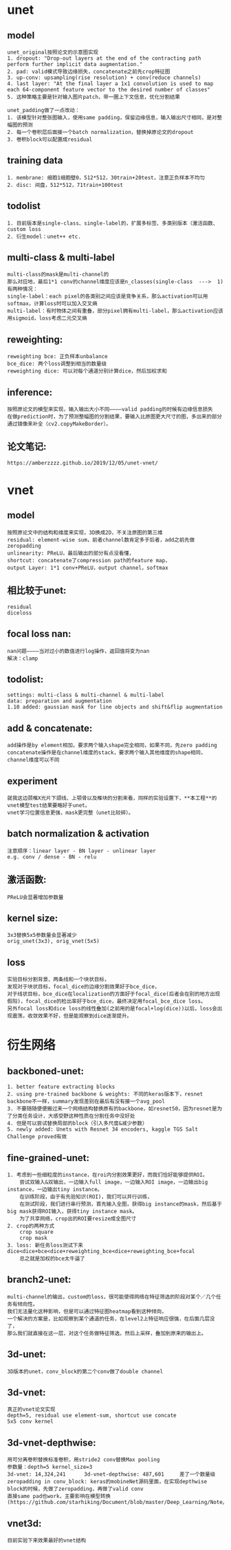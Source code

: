 # unet
## model
    unet_original按照论文的示意图实现
    1. dropout: "Drop-out layers at the end of the contracting path perform further implicit data augmentation."
    2. pad: valid模式导致边缘损失，concatenate之前先crop特征图
    3. up-conv: upsampling(rise resolution) + conv(reduce channels)
    4. last layer: "At the final layer a 1x1 convolution is used to map each 64-component feature vector to the desired number of classes"
    5. 这种策略主要是针对输入图片patch，带一圈上下文信息，优化分割结果
    
    unet_padding做了一点改动：
    1. 该模型针对整张图输入，使用same padding，保留边缘信息，输入输出尺寸相同，是对整幅图的预测
    2. 每一个卷积层后面接一个batch normalization，替换掉原论文的dropout
    3. 卷积block可以配置成residual

## training data
    1. membrane: 细胞1细胞壁0，512*512，30train+20test，注意正负样本不均匀
    2. disc: 间盘，512*512，71train+100test

## todolist
    1. 目前版本是single-class、single-label的，扩展多标签、多类别版本（激活函数、custom loss
    2. 衍生model：unet++ etc.

## multi-class & multi-label
    multi-class的mask是multi-channel的
    那么对应地，最后1*1 conv的channel维度应该是n_classes(single-class  --->  1)
    有两种情况：
    single-label：each pixel的各类别之间应该是竞争关系，那么activation可以用softmax，计算loss时可以加入交叉熵
    multi-label：有时物体之间有重叠，部分pixel拥有multi-label，那么activation应该用sigmoid，loss考虑二元交叉熵

## reweighting:
    reweighting bce: 正负样本unbalance
    bce_dice: 两个loss调整到相当的数量级
    reweighting dice: 可以对每个通道分别计算dice，然后加权求和

## inference:
    按照原论文的模型来实现，输入输出大小不同————valid padding的时候有边缘信息损失
    在做prediction时，为了预测整幅图的分割结果，要输入比原图更大尺寸的图，多出来的部分通过镜像来补全（cv2.copyMakeBorder）。

## 论文笔记:
    https://amberzzzz.github.io/2019/12/05/unet-vnet/


# vnet
## model
    按照原论文中的结构和维度来实现，3D换成2D，不关注原图的第三维
    residual: element-wise sum，前者channel数肯定多于后者，add之前先做zeropadding
    unlinearity: PReLU，最后输出的部分有点没看懂，
    shortcut: concatenate了compression path的feature map，
    output Layer: 1*1 conv+PReLU，output channel，softmax

## 相比较于unet:
    residual
    diceloss

## focal loss nan:
    nan问题————当对过小的数值进行log操作，返回值将变为nan
    解决：clamp

## todolist:
    settings: multi-class & multi-channel & multi-label
    data: preparation and augmentation
    1.10 added: gaussian mask for line objects and shift&flip augmentation

## add & concatenate:
    add操作是by element相加，要求两个输入shape完全相同，如果不同，先zero padding
    concatenate操作是在channel维度的stack，要求两个输入其他维度的shape相同，channel维度可以不同

## experiment
    就我这边颈椎X光片下颌线、上颚骨以及椎块的分割来看，同样的实验设置下，**本工程**的vnet模型test结果要略好于unet。
    vnet学习位置信息更强，mask更完整（unet比较碎）。

## batch normalization & activation
    注意顺序：linear layer - BN layer - unlinear layer
    e.g. conv / dense - BN - relu

## 激活函数:
    PReLU会显著增加参数量

## kernel size:
    3x3替换5x5参数量会显著减少
    orig_unet(3x3), orig_vnet(5x5)

## loss
    实验目标分割背景、两条线和一个块状目标，
    发现对于块状目标，focal_dice的边缘分割效果好于bce_dice，
    对于线状目标，bce_dice在localization的方面好于focal_dice(后者会在别的地方出现假阳)，focal_dice的检出率好于bce_dice，最终决定用focal_bce_dice loss。
    另外focal loss和dice loss的线性叠加(之前用的是focal+log(dice))以后，loss会出现震荡，收敛效果不好，但是能观察到dice逐渐提升。


# 衍生网络
## backboned-unet:
    1. better feature extracting blocks
    2. using pre-trained backbone & weights: 不同的keras版本下，resnet backbone不一样，summary发现差别在最后有没有接一个avg_pool
    3. 不要随随便便搬过来一个网络结构替换原有的backbone，如resnet50，因为resnet是为了分类任务设计，大感受野这种性质在分割任务中没好处
    4. 但是可以尝试替换局部的block（引入多尺度&减少参数）
    5. newly added: Unets with Resnet 34 encoders, kaggle TGS Salt Challenge proved有效

## fine-grained-unet:
    1. 考虑到一些细粒度的instance，在roi内分割效果更好，而我们恰好能够提供ROI。
        尝试双输入&双输出，一边输入full image，一边输入ROI image，一边输出big instance，一边输出tiny instance。
        在训练阶段，由于有先验知识(ROI)，我们可以并行训练，
        在测试阶段，我们进行串行预测，首先输入全图，获得big instance的mask，然后基于big mask获得ROI输入，获得tiny instance mask。
        为了共享网络，crop出的ROI要resize成全图尺寸
    2. crop的两种方式
        crop square
        crop mask
    3. loss: 新任务loss测试下来dice<dice+bce<dice+reweighting_bce<dice+reweighting_bce+focal
        总之就是加权的bce太牛逼了

## branch2-unet:
    multi-channel的输出，custom的loss，很可能使得网络在特征筛选的阶段对某个／几个任务有倾向性。
    我们无法量化这种影响，但是可以通过特征图heatmap看到这种倾向，
    一个解决的方案是，比如观察到某个通道的任务，在level2上特征响应很强，在后面几层没了，
    那么我们就直接在这一层，对这个任务做特征筛选，然后上采样，叠加到原来的输出上。

## 3d-unet:
    3D版本的unet，conv_block的第二个conv做了double channel

## 3d-vnet:
    真正的vnet论文实现
    depth=5, residual use element-sum, shortcut use concate
    5x5 conv kernel

## 3d-vnet-depthwise:
    用可分离卷积替换标准卷积，用stride2 conv替换Max pooling
    参数量：depth=5 kernel_size=3
    3d-vnet: 14,324,241      3d-vnet-depthwise: 487,601     差了一个数量级
    zeropadding in conv_block: keras的mobineNet源码里面，在实现depthwise block的时候，先做了zeropadding，再做了valid conv
    直接same pad也work，主要影响在模型转换(https://github.com/starhiking/Document/blob/master/Deep_Learning/Note/Pad_Difference.md)

## vnet3d:
    目前实验下来效果最好的vnet结构




